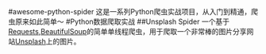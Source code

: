 #awesome-python-spider
这是一系列Python爬虫实战项目，从入门到精通，爬虫原来如此简单～
#Python数据爬取实战
##Unsplash Spider
一个基于[Requests](http://cn.python-requests.org/zh_CN/latest/index.html),[BeautifulSoup](http://www.crummy.com/software/BeautifulSoup/bs4/doc.zh/index.html)的简单单线程爬虫，用于爬取一个非常棒的图片分享网站[Unsplash](https://unsplash.com)上的图片。
